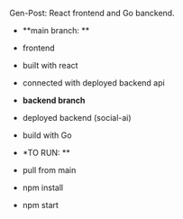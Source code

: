 Gen-Post: React frontend and Go banckend.

- **main branch: **
- frontend
- built with react
- connected with deployed backend api

-  **backend branch**
-  deployed backend (social-ai)
-  build with Go

-   *TO RUN: **
-   pull from main
-   npm install
-   npm start
